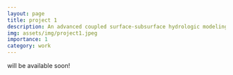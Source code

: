 ```yaml
---
layout: page
title: project 1
description: An advanced coupled surface-subsurface hydrologic modeling and data assimilation system using NASA LIS and ParFlow
img: assets/img/project1.jpeg
importance: 1
category: work
---
```


will be available soon!